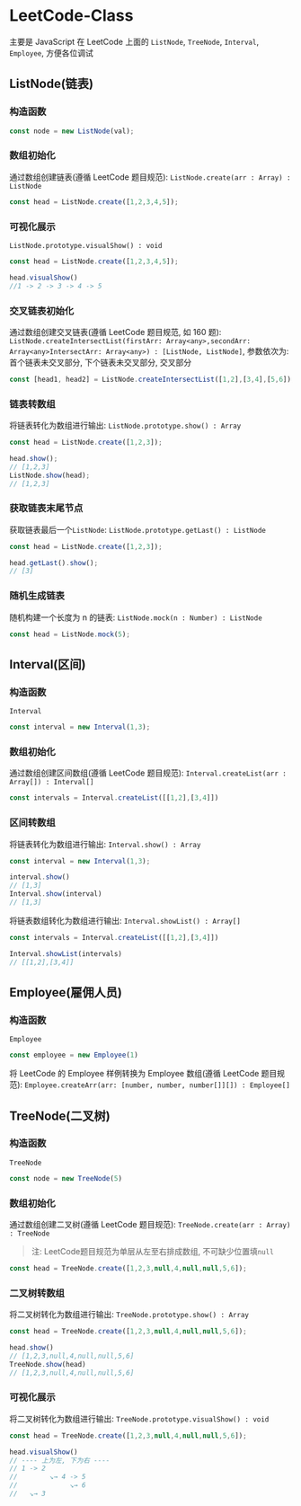 # LeetCode-Class

主要是 JavaScript 在 LeetCode 上面的 `ListNode`, `TreeNode`, `Interval`, `Employee`, 方便各位调试

## ListNode(链表)

### 构造函数

```js
const node = new ListNode(val);
```

### 数组初始化

通过数组创建链表(遵循 LeetCode 题目规范): `ListNode.create(arr : Array) : ListNode`

```js
const head = ListNode.create([1,2,3,4,5]);
```

### 可视化展示
`ListNode.prototype.visualShow() : void`
```js
const head = ListNode.create([1,2,3,4,5]);

head.visualShow()
//1 -> 2 -> 3 -> 4 -> 5
```

### 交叉链表初始化
通过数组创建交叉链表(遵循 LeetCode 题目规范, 如 160 题): `ListNode.createIntersectList(firstArr: Array<any>,secondArr: Array<any>IntersectArr: Array<any>) : [ListNode, ListNode]`, 参数依次为: 首个链表未交叉部分, 下个链表未交叉部分, 交叉部分

```js
const [head1, head2] = ListNode.createIntersectList([1,2],[3,4],[5,6]);
```

### 链表转数组
将链表转化为数组进行输出: `ListNode.prototype.show() : Array`

```js
const head = ListNode.create([1,2,3]);

head.show();
// [1,2,3]
ListNode.show(head);
// [1,2,3]
```

### 获取链表末尾节点
获取链表最后一个`ListNode`: `ListNode.prototype.getLast() : ListNode`

```js
const head = ListNode.create([1,2,3]);

head.getLast().show();
// [3]
```


### 随机生成链表
随机构建一个长度为 n 的链表: `ListNode.mock(n : Number) : ListNode`

```js
const head = ListNode.mock(5);
```

## Interval(区间)

### 构造函数
`Interval`
```js
const interval = new Interval(1,3);
```

### 数组初始化
通过数组创建区间数组(遵循 LeetCode 题目规范): `Interval.createList(arr : Array[]) : Interval[]`
```js
const intervals = Interval.createList([[1,2],[3,4]])
```

### 区间转数组
将链表转化为数组进行输出: `Interval.show() : Array`
```js
const interval = new Interval(1,3);

interval.show()
// [1,3]
Interval.show(interval)
// [1,3]
```

将链表数组转化为数组进行输出: `Interval.showList() : Array[]`
```js
const intervals = Interval.createList([[1,2],[3,4]])

Interval.showList(intervals)
// [[1,2],[3,4]]
```

## Employee(雇佣人员)

### 构造函数
`Employee`
```js
const employee = new Employee(1)
```

将 LeetCode 的 Employee 样例转换为 Employee 数组(遵循 LeetCode 题目规范): `Employee.createArr(arr: [number, number, number[]][]) : Employee[]`

## TreeNode(二叉树)

### 构造函数
`TreeNode`
```js
const node = new TreeNode(5)
```

### 数组初始化
通过数组创建二叉树(遵循 LeetCode 题目规范): `TreeNode.create(arr : Array) : TreeNode`

> 注: LeetCode题目规范为单层从左至右排成数组, 不可缺少位置填`null`

```js
const head = TreeNode.create([1,2,3,null,4,null,null,5,6]);
```

### 二叉树转数组
将二叉树转化为数组进行输出: `TreeNode.prototype.show() : Array`
```js
const head = TreeNode.create([1,2,3,null,4,null,null,5,6]);

head.show()
// [1,2,3,null,4,null,null,5,6]
TreeNode.show(head)
// [1,2,3,null,4,null,null,5,6]
```

### 可视化展示
将二叉树转化为数组进行输出: `TreeNode.prototype.visualShow() : void`
```js
const head = TreeNode.create([1,2,3,null,4,null,null,5,6]);

head.visualShow()
// ---- 上为左, 下为右 ----
// 1 -> 2
//        ↘→ 4 -> 5
//             ↘→ 6
//   ↘→ 3
```